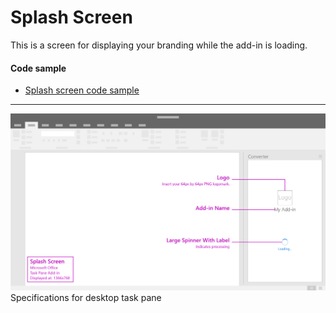 # Splash Screen

This is a screen for displaying your branding while the add-in is loading.

#### Code sample
* [Splash screen code sample](https://github.com/OfficeDev/Office-Add-in-UX-Design-Patterns-Code/tree/master/templates/utility/splash-screen)

***

![Brand Splashscreen - Specifications for desktop task pane](../assets/images/splashScreen_taskPaneCallouts.png)
Specifications for desktop task pane 
